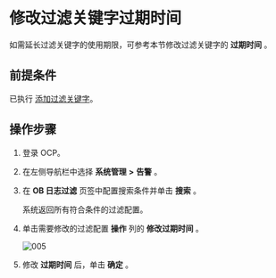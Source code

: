 修改过滤关键字过期时间
================================

如需延长过滤关键字的使用期限，可参考本节修改过滤关键字的 **过期时间** 。

前提条件
-------------------------

已执行 [添加过滤关键字](../9.use-alert-management/17.add-filter-keywords.md)。

操作步骤
-------------------------

1. 登录 OCP。



2. 在左侧导航栏中选择 **系统管理** **\>** **告警** 。



3. 在 **OB 日志过滤** 页签中配置搜索条件并单击 **搜索** 。

   系统返回所有符合条件的过滤配置。


4. 单击需要修改的过滤配置 **操作** 列的 **修改过期时间** 。

   ![005](https://help-static-aliyun-doc.aliyuncs.com/assets/img/zh-CN/0329060261/p271507.png)



5. 修改 **过期时间** 后，单击 **确定** 。
